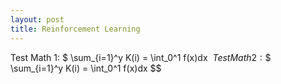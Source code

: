 ```yaml
---
layout: post
title: Reinforcement Learning
---
```


Test Math 1: $ \sum_{i=1}^y K(i) = \int_0^1 f(x)dx $\
Test Math 2: \$$ \sum_{i=1}^y K(i) = \int_0^1 f(x)dx $$
